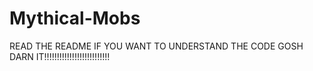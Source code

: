 Mythical-Mobs
=============
  READ THE README IF YOU WANT TO UNDERSTAND THE CODE GOSH DARN IT!!!!!!!!!!!!!!!!!!!!!!!!!!
